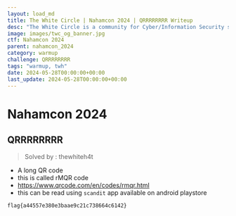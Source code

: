 ```yaml
---
layout: load_md
title: The White Circle | Nahamcon 2024 | QRRRRRRRR Writeup
desc: "The White Circle is a community for Cyber/Information Security students, enthusiasts and professionals. You can discuss anything related to Security, share your knowledge with others, get help when you need it and proceed further in your journey with amazing people from all over the world."
image: images/twc_og_banner.jpg
ctf: Nahamcon 2024
parent: nahamcon_2024
category: warmup
challenge: QRRRRRRRR
tags: "warmup, twh"
date: 2024-05-28T00:00:00+00:00
last_update: 2024-05-28T00:00:00+00:00
---
```


<h1 class="heading card-title white-text">Nahamcon 2024</h1>

## QRRRRRRRR
> Solved by : thewhiteh4t


- A long QR code
- this is called rMQR code
- https://www.qrcode.com/en/codes/rmqr.html
- this can be read using `scandit` app available on android playstore

```
flag{a44557e380e3baae9c21c738664c6142}
```

